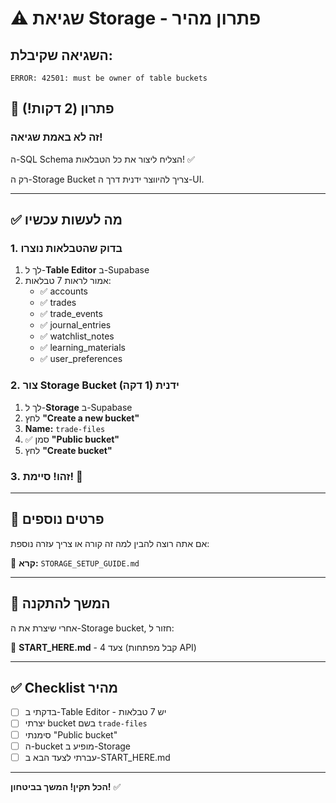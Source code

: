 # ⚠️ שגיאת Storage - פתרון מהיר

## השגיאה שקיבלת:

```
ERROR: 42501: must be owner of table buckets
```

## 🎯 פתרון (2 דקות!)

### זה **לא באמת שגיאה!**
ה-SQL Schema הצליח ליצור את כל הטבלאות! ✅

רק ה-Storage Bucket צריך להיווצר ידנית דרך ה-UI.

---

## ✅ מה לעשות עכשיו

### 1. בדוק שהטבלאות נוצרו
1. לך ל-**Table Editor** ב-Supabase
2. אמור לראות 7 טבלאות:
   - ✅ accounts
   - ✅ trades
   - ✅ trade_events
   - ✅ journal_entries
   - ✅ watchlist_notes
   - ✅ learning_materials
   - ✅ user_preferences

### 2. צור Storage Bucket ידנית (1 דקה)
1. לך ל-**Storage** ב-Supabase
2. לחץ **"Create a new bucket"**
3. **Name:** `trade-files`
4. ✅ סמן **"Public bucket"**
5. לחץ **"Create bucket"**

### 3. **זהו! סיימת!** 🎉

---

## 📖 פרטים נוספים

אם אתה רוצה להבין למה זה קורה או צריך עזרה נוספת:

📄 **קרא:** `STORAGE_SETUP_GUIDE.md`

---

## 🚀 המשך להתקנה

אחרי שיצרת את ה-Storage bucket, חזור ל:

📖 **START_HERE.md** - צעד 4 (קבל מפתחות API)

---

## ✅ Checklist מהיר

- [ ] בדקתי ב-Table Editor - יש 7 טבלאות
- [ ] יצרתי bucket בשם `trade-files`
- [ ] סימנתי "Public bucket"
- [ ] ה-bucket מופיע ב-Storage
- [ ] עברתי לצעד הבא ב-START_HERE.md

---

**הכל תקין! המשך בביטחון!** ✅

